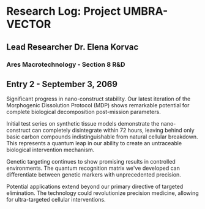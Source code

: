 # Research Log: Project UMBRA-VECTOR

## Lead Researcher Dr. Elena Korvac

### Ares Macrotechnology - Section 8 R&D

## Entry 2 - September 3, 2069

Significant progress in nano-construct stability. Our latest iteration of the Morphogenic Dissolution Protocol (MDP) shows remarkable potential for complete biological decomposition post-mission parameters.

Initial test series on synthetic tissue models demonstrate the nano-construct can completely disintegrate within 72 hours, leaving behind only basic carbon compounds indistinguishable from natural cellular breakdown. This represents a quantum leap in our ability to create an untraceable biological intervention mechanism.

Genetic targeting continues to show promising results in controlled environments. The quantum recognition matrix we've developed can differentiate between genetic markers with unprecedented precision.

Potential applications extend beyond our primary directive of targeted elimination. The technology could revolutionize precision medicine, allowing for ultra-targeted cellular interventions.
